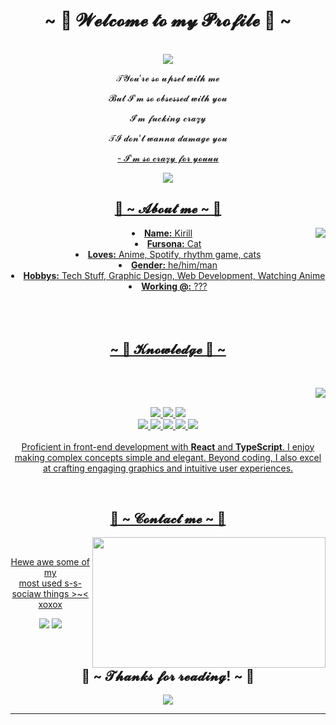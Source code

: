 <body>
  <center>
<h1 align="center">~ 💖 𝓦𝓮𝓵𝓬𝓸𝓶𝓮 𝓽𝓸 𝓶𝔂 𝓟𝓻𝓸𝓯𝓲𝓵𝓮 💖 ~</h1>
<br>
<div align="center">
<!-- <a href="https://discord.com/users/202740603790819328" > -->
  <a href="https://egirl.ing/" >
   <img src="https://lanyard.kyrie25.dev/api/912030506047123616?showBanner=animated&waveColor=transparent&waveSpotifyColor=transparent&bannerFilter=brightness(0.8)%20blur(2px)&gradient=7E37F9-B48EF7-E568C4&imgStyle=square>"/>
  </a>
    <br>
  <p>𝒯𝓨𝓸𝓾′𝓻𝓮 𝓼𝓸 𝓾𝓹𝓼𝓮𝓽 𝔀𝓲𝓽𝓱 𝓶𝓮</p>
  <p>𝓑𝓾𝓽 𝓘'𝓶 𝓼𝓸 𝓸𝓫𝓼𝓮𝓼𝓼𝓮𝓭 𝔀𝓲𝓽𝓱 𝔂𝓸𝓾</p>
  <p>𝓘′𝓶 𝓯𝓾𝓬𝓴𝓲𝓷𝓰 𝓬𝓻𝓪𝔃𝔂</p>
<p>𝒯𝓘 𝓭𝓸𝓷'𝓽 𝔀𝓪𝓷𝓷𝓪 𝓭𝓪𝓶𝓪𝓰𝓮 𝔂𝓸𝓾</p>
<p><a href="https://www.youtube.com/watch?v=iRZEQoMk3B0">- 𝓘'𝓶 𝓼𝓸 𝓬𝓻𝓪𝔃𝔂 𝓯𝓸𝓻 𝔂𝓸𝓾𝓾𝓾 </3 </a><p>
  
</div>
    <div align="center">
 <img src="https://i.imgur.com/jx17oHT.gif"> 
      </div>
<div>
<h2 align="center">🦊 ~ 𝓐𝓫𝓸𝓾𝓽 𝓶𝓮 ~ 🦊</h2>
  <div align="center">
<img src="https://64.media.tumblr.com/e1f1c97123ae217eb731500e502e0083/tumblr_n9dxcikmIU1qc9zfzo7_r1_250.gif" align="right">
  </div>
<li>
 <b>Name:</b> Kirill</li>
<li>
<b>Fursona:</b> Cat
</li>
<li>
<b>Loves:</b> Anime, Spotify, rhythm game, cats
</li>
<li>
<b>Gender:</b> he/him/man
</li>
<li>
<b>Hobbys:</b> Tech Stuff, Graphic Design, Web Development, Watching Anime
</li>
<li>
<b>Working @:</b> ???
</li>
<br><br><br>
</div>
<div>
<h2 position = "absolute" align="center">~ 📇 𝓚𝓷𝓸𝔀𝓵𝓮𝓭𝓰𝓮 📇 ~</h2>
 <br>
<p>
  <div align="center">
<img src="https://i.pinimg.com/originals/8d/4b/77/8d4b77c44b7a68c0fd609411e2c0ec3c.gif" align="right">
  </div>
</div>
<div>
  <br>
<p align="center"><img src="https://img.shields.io/badge/adobe%20photoshop%20-%2331A8FF.svg?&style=for-the-badge&logo=adobe%20photoshop&logoColor=white"/> 
  <img src="https://img.shields.io/badge/html5%20-%23E34F26.svg?&style=for-the-badge&logo=html5&logoColor=white"/> <img src="https://img.shields.io/badge/css3%20-%231572B6.svg?&style=for-the-badge&logo=css3&logoColor=white"/><br>
<img src="https://img.shields.io/badge/javascript%20-%23323330.svg?&style=for-the-badge&logo=javascript&logoColor=%23F7DF1E"/> <img src="https://img.shields.io/badge/react-61DBFB?style=for-the-badge&logo=react&logoColor=000"/> <img src="https://img.shields.io/badge/node.js%20-%2343853D.svg?&style=for-the-badge&logo=node.js&logoColor=white"/>
  <img src="https://img.shields.io/badge/typescript%20-%23007ACC.svg?&style=for-the-badge&logo=typescript&logoColor=white"/>
<img src="https://img.shields.io/badge/git%20-%23F05033.svg?&style=for-the-badge&logo=git&logoColor=white"/> <br><br>
Proficient in front-end development with <b>React</b> and
        <b>TypeScript</b>. I enjoy making complex concepts simple and elegant.
        Beyond coding, I also excel at crafting engaging graphics and intuitive
        user experiences.
</p>
<br>
<h2 align="center">📝 ~ 𝓒𝓸𝓷𝓽𝓪𝓬𝓽 𝓶𝓮 ~ 📝</h2>
  <div align="center">
<img src="https://i.imgur.com/KXx0cCx.gif" align="right" width="373.5px" height="208.5px">
  </div>
<br>
<p align="center">Hewe awe some of my <br>
most used s-s-sociaw things >~< xoxox</p>
  </a>
<p align="center"> <a href="https://t.me/Awesomely0" target="_blank"><img src="https://img.shields.io/badge/@Awesomely1-26A5E4?style=for-the-badge&logo=telegram&logoColor=%23fff"/></a> <a href="https://discordapp.com/users/912030506047123616/" target="_blank"><img src="https://img.shields.io/badge/OMGkawaiThanatos!%20-%237289DA.svg?&style=for-the-badge&logo=discord&logoColor=white"/></a></p>
</div>
<br>
<div align = "center">
<h2 position = "absolute" align="center">💖 ~ 𝓣𝓱𝓪𝓷𝓴𝓼 𝓯𝓸𝓻 𝓻𝓮𝓪𝓭𝓲𝓷𝓰! ~ 💖</h2>
<div align="center">
<img src="https://i.imgur.com/tzYKRfd.gif">
</div>
<hr>
</div>
</div>
    </center>
</body>
